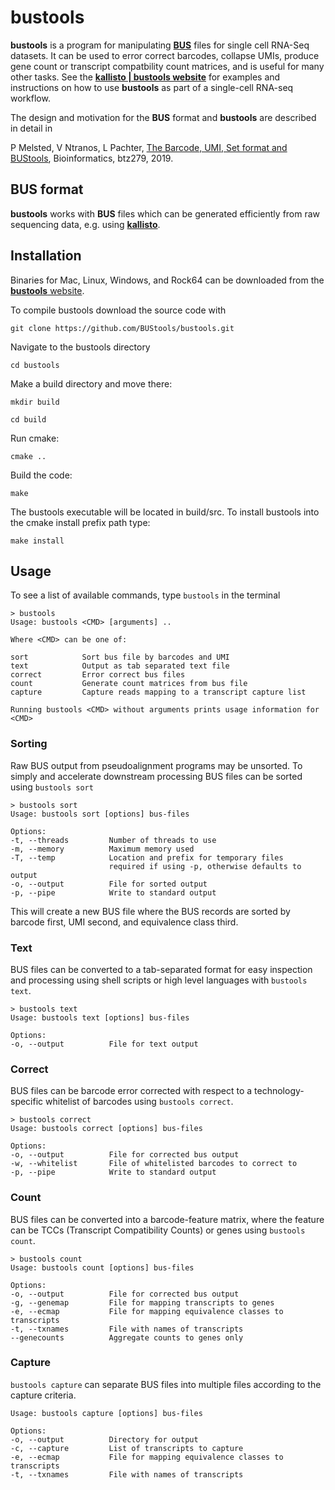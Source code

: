 # bustools

__bustools__ is a program for manipulating [__BUS__](https://github.com/BUStools/BUS) files for single cell 
RNA-Seq datasets. It can be used to error correct barcodes, collapse UMIs, produce gene count or transcript compatbility count matrices, and is useful for many other tasks. See the [__kallisto &#124; bustools website__](https://www.kallistobus.tools/) for examples and instructions on how to use __bustools__ as part of a single-cell RNA-seq workflow.

The design and motivation for the __BUS__ format and __bustools__ are described in detail in 

P Melsted, V Ntranos, L Pachter, [The Barcode, UMI, Set format and BUStools](https://academic.oup.com/bioinformatics/advance-article/doi/10.1093/bioinformatics/btz279/5487510), Bioinformatics, btz279, 2019.


## BUS format

__bustools__ works with __BUS__ files which can be generated efficiently from raw sequencing data, e.g. using [__kallisto__](http://pachterlab.github.io/kallisto).

## Installation

Binaries for Mac, Linux, Windows, and Rock64 can be downloaded from the [__bustools__ website](https://bustools.github.io/download). 

To compile bustools download the source code with

`git clone https://github.com/BUStools/bustools.git`

Navigate to the bustools directory

`cd bustools`

Make a build directory and move there:

`mkdir build`

`cd build`

Run cmake:

`cmake ..`

Build the code:

`make`

The bustools executable will be located in build/src. To install bustools into the cmake install prefix path type:

`make install`

## Usage

To see a list of available commands, type `bustools` in the terminal

~~~
> bustools 
Usage: bustools <CMD> [arguments] ..

Where <CMD> can be one of:

sort            Sort bus file by barcodes and UMI
text            Output as tab separated text file
correct         Error correct bus files
count           Generate count matrices from bus file
capture         Capture reads mapping to a transcript capture list

Running bustools <CMD> without arguments prints usage information for <CMD>
~~~

### Sorting

Raw BUS output from pseudoalignment programs may be unsorted. To simply and accelerate downstream processing BUS files can be sorted using `bustools sort`

~~~
> bustools sort 
Usage: bustools sort [options] bus-files

Options: 
-t, --threads         Number of threads to use
-m, --memory          Maximum memory used
-T, --temp            Location and prefix for temporary files 
                      required if using -p, otherwise defaults to output
-o, --output          File for sorted output
-p, --pipe            Write to standard output
~~~

This will create a new BUS file where the BUS records are sorted by barcode first, UMI second, and equivalence class third.

### Text

BUS files can be converted to a tab-separated format for easy inspection and processing using shell scripts or high level languages with `bustools text`.

~~~
> bustools text
Usage: bustools text [options] bus-files

Options: 
-o, --output          File for text output
~~~

### Correct
BUS files can be barcode error corrected with respect to a technology-specific whitelist of barcodes using `bustools correct`.

~~~
> bustools correct
Usage: bustools correct [options] bus-files

Options: 
-o, --output          File for corrected bus output
-w, --whitelist       File of whitelisted barcodes to correct to
-p, --pipe            Write to standard output
~~~

### Count
BUS files can be converted into a barcode-feature matrix, where the feature can be TCCs (Transcript Compatibility Counts) or genes using `bustools count`.

~~~
> bustools count
Usage: bustools count [options] bus-files

Options: 
-o, --output          File for corrected bus output
-g, --genemap         File for mapping transcripts to genes
-e, --ecmap           File for mapping equivalence classes to transcripts
-t, --txnames         File with names of transcripts
--genecounts          Aggregate counts to genes only
~~~

### Capture
`bustools capture` can separate BUS files into multiple files according to the capture criteria.

~~~
Usage: bustools capture [options] bus-files

Options: 
-o, --output          Directory for output 
-c, --capture         List of transcripts to capture
-e, --ecmap           File for mapping equivalence classes to transcripts
-t, --txnames         File with names of transcripts
~~~


